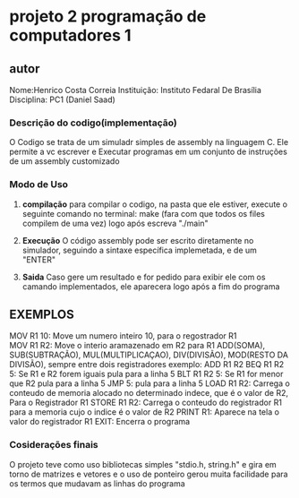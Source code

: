 # projeto 2 programação de computadores 1
## autor
Nome:Henrico Costa Correia 
Instituição: Instituto Fedaral De Brasília
Disciplina: PC1 (Daniel Saad)

### Descrição do codigo(implementação)
O Codigo se trata de um simuladr simples de assembly na linguagem C. Ele permite a vc escrever e Executar programas em um conjunto de instruções de um assembly customizado

### Modo de Uso

1. **compilação** para compilar o codigo, na pasta que ele estiver, execute o seguinte comando no terminal:
make (fara com que todos os files compilem de uma vez)
logo após escreva "./main"

2. **Execução**  O código assembly pode ser escrito diretamente no simulador, seguindo a sintaxe específica implemetada, e de um
"ENTER"

3. **Saida** Caso gere um resultado e for pedido para exibir ele 
com os camando implementados, ele aparecera logo após a fim do programa

## EXEMPLOS
MOV R1 10: Move um numero inteiro 10, para o regostrador R1<br>
MOV R1 R2: Move o interio aramazenado em R2 para R1
ADD(SOMA), SUB(SUBTRAÇÃO), MUL(MULTIPLICAÇAO), DIV(DIVISÃO), MOD(RESTO DA DIVISÃO), sempre entre dois registradores exemplo:
ADD R1 R2
BEQ R1 R2 5: Se R1 e R2 forem iguais pula para a linha 5
BLT R1 R2 5: Se R1 for menor que R2 pula para a linha 5
JMP 5: pula para a linha 5
LOAD R1 R2: Carrega o conteudo de memoria alocado no determinado indece, que é o valor de R2, Para o Registrador R1
STORE R1 R2: Carrega o conteudo do registrador R1 para a memoria cujo o indice é o valor de R2
PRINT R1: Aparece na tela o valor do registrador R1
EXIT: Encerra o programa

### Cosiderações finais
O projeto teve como uso bibliotecas simples "stdio.h, string.h"
e gira em torno de matrizes e vetores e o uso de ponteiro gerou muita facilidade para os termos que mudavam as linhas do programa




